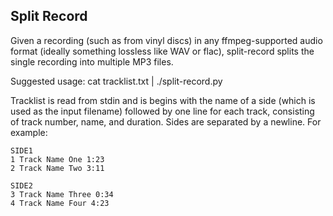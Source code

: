 Split Record
------------
Given a recording (such as from vinyl discs) in any ffmpeg-supported
audio format (ideally something lossless like WAV or flac), split-record
splits the single recording into multiple MP3 files.

Suggested usage: cat tracklist.txt | ./split-record.py

Tracklist is read from stdin and is begins with the name of a
side (which is used as the input filename) followed by one line for each
track, consisting of track number, name, and duration.
Sides are separated by a newline.
For example:

```
SIDE1
1 Track Name One 1:23
2 Track Name Two 3:11

SIDE2
3 Track Name Three 0:34
4 Track Name Four 4:23
```
